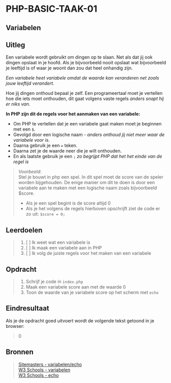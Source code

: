 # PHP-BASIC-TAAK-01

## Variabelen

## Uitleg
Een variabele wordt gebruikt om dingen op te slaan. Net als dat jij ook dingen opslaat in je hoofd. Als je bijvoorbeeld nooit opslaat wat bijvoorbeeld je leeftijd is of waar je woont dan zou dat heel onhandig zijn.
>
_Een variabele heet variabele omdat de waarde kan veranderen net zoals jouw leeftijd verandert._
> 
Hoe jij dingen onthoud bepaal je zelf. Een programeertaal moet je vertellen hoe die iets moet onthouden, dit gaat volgens vaste regels _anders snapt hij er niks van_.

**In PHP zijn dit de regels voor het aanmaken van een variabele:**
* Om PHP te vertellen dat je een variabele gaat maken moet je beginnen met een `$`.
* Gevolgd door een logische naam - _anders onthoud jij niet meer waar de variabele voor is_.
* Daarna gebruik je een `=` teken.
* Daarna zet je de waarde neer die je wilt onthouden.
* En als laatste gebruik je een `;` _zo begrijpt PHP dat het het einde van de regel is_
>_Voorbeeld:_  
>Stel je bouwt in php een spel. In dit spel moet de score van de speler worden bijgehouden. De enige manier om dit te doen is door een variabele aan te maken met een logische naam zoals bijvoorbeeld $score. 
>
>* Als je een spel begint is de score altijd 0
>* Als je het volgens de regels hierboven opschrijft ziet de code er zo uit: `$score = 0;`

## Leerdoelen
>1. [ ] Ik weet wat een variabele is
>2. [ ] Ik maak een variabele aan in PHP
>3. [ ] Ik volg de juiste regels voor het maken van een variabele

## Opdracht

>1. Schrijf je code in `index.php`
>2. Maak een variabele score aan met de waarde 0
>3. Toon de waarde van je variabele score op het scherm met `echo`

## Eindresultaat
Als je de opdracht goed uitvoert wordt de volgende tekst getoond in je browser: 
>0  

## Bronnen
>[Sitemasters - variabelen/echo](http://www.sitemasters.be/tutorials/1/1/3/PHP/Variabelen_in_PHP#wat)  
>[W3 Schools - variabelen](https://www.w3schools.com/php/php_variables.asp)  
>[W3 Schools - echo](https://www.w3schools.com/php/php_echo_print.asp)  